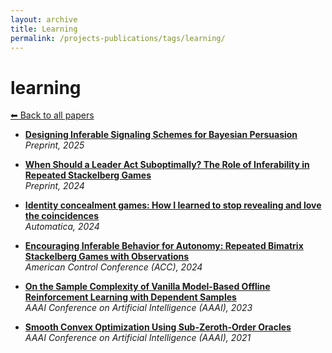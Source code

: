 ```yaml
---
layout: archive
title: Learning
permalink: /projects-publications/tags/learning/
---
```


# learning
[⬅ Back to all papers](../../)

- **[Designing Inferable Signaling Schemes for Bayesian Persuasion](../papers.md)**  
  *Preprint, 2025*

- **[When Should a Leader Act Suboptimally? The Role of Inferability in Repeated Stackelberg Games](../papers.md)**  
  *Preprint, 2024*

- **[Identity concealment games: How I learned to stop revealing and love the coincidences](../papers.md)**  
  *Automatica, 2024*

- **[Encouraging Inferable Behavior for Autonomy: Repeated Bimatrix Stackelberg Games with Observations](../papers.md)**  
  *American Control Conference (ACC), 2024*

- **[On the Sample Complexity of Vanilla Model-Based Offline Reinforcement Learning with Dependent Samples](../papers.md)**  
  *AAAI Conference on Artificial Intelligence (AAAI), 2023*

- **[Smooth Convex Optimization Using Sub-Zeroth-Order Oracles](../papers.md)**  
  *AAAI Conference on Artificial Intelligence (AAAI), 2021*